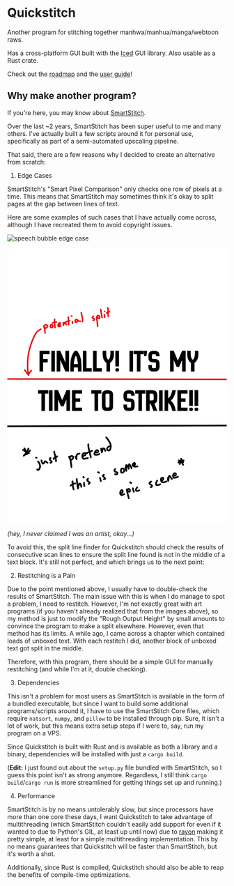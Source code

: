# Quickstitch

Another program for stitching together manhwa/manhua/manga/webtoon raws.

Has a cross-platform GUI built with the [Iced](https://github.com/iced-rs/iced) GUI library. Also usable as a Rust crate.

Check out the [roadmap](./docs/roadmap.md) and the [user guide](./docs/user_guide.md)!

## Why make another program?

If you're here, you may know about [SmartStitch](https://github.com/MechTechnology/SmartStitch/).

Over the last ~2 years, SmartStitch has been super useful to me and many others. I've actually built a few scripts around it for personal use, specifically as part of a semi-automated upscaling pipeline.

That said, there are a few reasons why I decided to create an alternative from scratch:

1. Edge Cases

SmartStitch's "Smart Pixel Comparison" only checks one row of pixels at a time. This means that SmartStitch may sometimes think it's okay to split pages at the gap between lines of text.

Here are some examples of such cases that I have actually come across, although I have recreated them to avoid copyright issues.

![speech bubble edge case](./docs/assets/readme/speech_edge_case.jpg)

![unboxed text edge case](./docs/assets/readme/unboxed_text_edge_case.jpg)

*(hey, I never claimed I was an artist, okay...)*

To avoid this, the split line finder for Quickstitch should check the results of consecutive scan lines to ensure the split line found is not in the middle of a text block. It's still not perfect, and which brings us to the next point:

2. Restitching is a Pain

Due to the point mentioned above, I usually have to double-check the results of SmartStitch. The main issue with this is when I do manage to spot a problem, I need to restitch. However, I'm not exactly great with art programs (if you haven't already realized that from the images above), so my method is just to modify the "Rough Output Height" by small amounts to convince the program to make a split elsewhere. However, even that method has its limits. A while ago, I came across a chapter which contained loads of unboxed text. With each restitch I did, another block of unboxed text got split in the middle.

Therefore, with this program, there should be a simple GUI for manually restitching (and while I'm at it, double checking).

3. Dependencies

This isn't a problem for most users as SmartStitch is available in the form of a bundled executable, but since I want to build some additional programs/scripts around it, I have to use the SmartStitch Core files, which require `natsort`, `numpy`, and `pillow` to be installed through pip. Sure, it isn't a lot of work, but this means extra setup steps if I were to, say, run my program on a VPS.

Since Quickstitch is built with Rust and is available as both a library and a binary, dependencies will be installed with just a `cargo build`.

(**Edit:** I just found out about the `setup.py` file bundled with SmartStitch, so I guess this point isn't as strong anymore. Regardless, I still think `cargo build`/`cargo run` is more streamlined for getting things set up and running.)

4. Performance

SmartStitch is by no means untolerably slow, but since processors have more than one core these days, I want Quickstitch to take advantage of multithreading (which SmartStitch couldn't easily add support for even if it wanted to due to Python's GIL, at least up until now) due to [rayon](https://github.com/rayon-rs/rayon) making it pretty simple, at least for a simple multithreading implementation. This by no means guarantees that Quickstitch will be faster than SmartStitch, but it's worth a shot.

Additionally, since Rust is compiled, Quickstitch should also be able to reap the benefits of compile-time optimizations.
